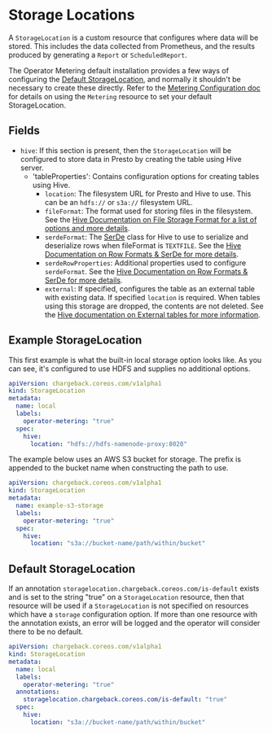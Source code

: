 # Storage Locations

A `StorageLocation` is a custom resource that configures where data will be stored.
This includes the data collected from Prometheus, and the results produced by generating a `Report` or `ScheduledReport`.

The Operator Metering default installation provides a few ways of configuring the [Default StorageLocation](#default-storagelocation), and normally it shouldn't be necessary to create these directly.
Refer to the [Metering Configuration doc](metering-config.md#storing-data-in-s3) for details on using the `Metering` resource to set your default StorageLocation.

## Fields

- `hive`: If this section is present, then the `StorageLocation` will be configured to store data in Presto by creating the table using Hive server.
  - 'tableProperties': Contains configuration options for creating tables using Hive.
    - `location`: The filesystem URL for Presto and Hive to use. This can be an `hdfs://` or `s3a://` filesystem URL.
    - `fileFormat`: The format used for storing files in the filesystem. See the [Hive Documentation on File Storage Format for a list of options and more details][hiveFileFormat].
    - `serdeFormat`: The [SerDe][hiveSerde] class for Hive to use to serialize and deserialize rows when fileFormat is `TEXTFILE`. See the [Hive Documentation on Row Formats & SerDe for more details][hiveSerdeFormat].
    - `serdeRowProperties`: Additional properties used to configure `serdeFormat`. See the [Hive Documentation on Row Formats & SerDe for more details][hiveSerdeFormat].
    - `external`: If specified, configures the table as an external table with existing data. If specified `location` is required. When tables using this storage are dropped, the contents are not deleted. See the [Hive documentation on External tables for more information][hiveExternalTables].

## Example StorageLocation

This first example is what the built-in local storage option looks like.
As you can see, it's configured to use HDFS and supplies no additional options.

```yaml
apiVersion: chargeback.coreos.com/v1alpha1
kind: StorageLocation
metadata:
  name: local
  labels:
    operator-metering: "true"
  spec:
    hive:
      location: "hdfs://hdfs-namenode-proxy:8020"
```

The example below uses an AWS S3 bucket for storage.
The prefix is appended to the bucket name when constructing the path to use.

```yaml
apiVersion: chargeback.coreos.com/v1alpha1
kind: StorageLocation
metadata:
  name: example-s3-storage
  labels:
    operator-metering: "true"
  spec:
    hive:
      location: "s3a://bucket-name/path/within/bucket"
```

## Default StorageLocation

If an annotation `storagelocation.chargeback.coreos.com/is-default` exists and is set to the string "true" on a `StorageLocation` resource, then that resource will be used if a `StorageLocation` is not specified on resources which have a `storage` configuration option.
If more than one resource with the annotation exists, an error will be logged and the operator will consider there to be no default.

```yaml
apiVersion: chargeback.coreos.com/v1alpha1
kind: StorageLocation
metadata:
  name: local
  labels:
    operator-metering: "true"
  annotations:
    storagelocation.chargeback.coreos.com/is-default: "true"
  spec:
    hive:
      location: "s3a://bucket-name/path/within/bucket"
```

[hiveFileFormat]: https://cwiki.apache.org/confluence/display/Hive/LanguageManual+DDL#LanguageManualDDL-StorageFormatsStorageFormatsRowFormat,StorageFormat,andSerDe
[hiveSerdeFormat]: https://cwiki.apache.org/confluence/display/Hive/LanguageManual+DDL#LanguageManualDDL-RowFormats&SerDe
[hiveSerde]: https://cwiki.apache.org/confluence/display/Hive/SerDe
[hiveExternalTables]: https://cwiki.apache.org/confluence/display/Hive/LanguageManual+DDL#LanguageManualDDL-ExternalTables
